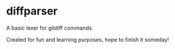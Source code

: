 # diffparser
A basic lexer for gitdiff commands.

Created for fun and learning purposes, hope to finish it someday!
